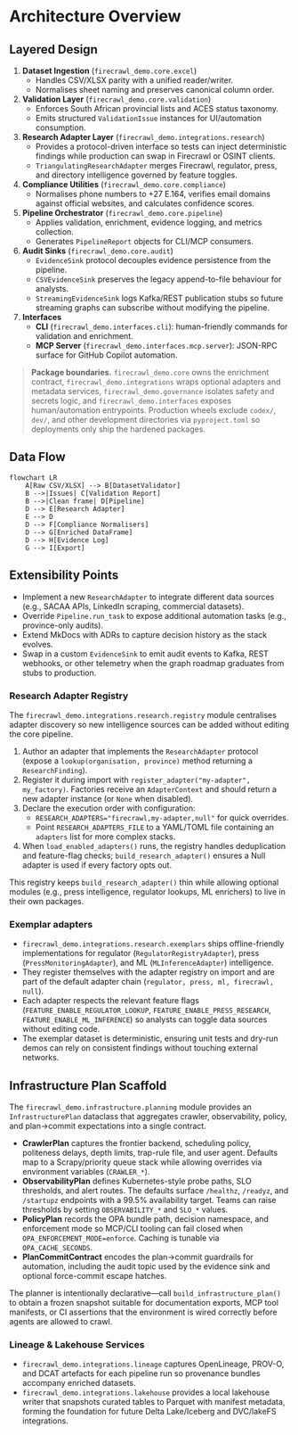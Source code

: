 # Architecture Overview

## Layered Design

1. **Dataset Ingestion** (`firecrawl_demo.core.excel`)
   - Handles CSV/XLSX parity with a unified reader/writer.
   - Normalises sheet naming and preserves canonical column order.
2. **Validation Layer** (`firecrawl_demo.core.validation`)
   - Enforces South African provincial lists and ACES status taxonomy.
   - Emits structured `ValidationIssue` instances for UI/automation consumption.
3. **Research Adapter Layer** (`firecrawl_demo.integrations.research`)
   - Provides a protocol-driven interface so tests can inject deterministic findings while production can swap in Firecrawl or OSINT clients.
   - `TriangulatingResearchAdapter` merges Firecrawl, regulator, press, and directory intelligence governed by feature toggles.
4. **Compliance Utilities** (`firecrawl_demo.core.compliance`)
   - Normalises phone numbers to +27 E.164, verifies email domains against official websites, and calculates confidence scores.
5. **Pipeline Orchestrator** (`firecrawl_demo.core.pipeline`)
   - Applies validation, enrichment, evidence logging, and metrics collection.
   - Generates `PipelineReport` objects for CLI/MCP consumers.
6. **Audit Sinks** (`firecrawl_demo.core.audit`)
   - `EvidenceSink` protocol decouples evidence persistence from the pipeline.
   - `CSVEvidenceSink` preserves the legacy append-to-file behaviour for analysts.
   - `StreamingEvidenceSink` logs Kafka/REST publication stubs so future streaming graphs can subscribe without modifying the pipeline.
7. **Interfaces**
   - **CLI** (`firecrawl_demo.interfaces.cli`): human-friendly commands for validation and enrichment.
   - **MCP Server** (`firecrawl_demo.interfaces.mcp.server`): JSON-RPC surface for GitHub Copilot automation.

> **Package boundaries.** `firecrawl_demo.core` owns the enrichment contract, `firecrawl_demo.integrations` wraps optional adapters and metadata services, `firecrawl_demo.governance` isolates safety and secrets logic, and `firecrawl_demo.interfaces` exposes human/automation entrypoints. Production wheels exclude `codex/`, `dev/`, and other development directories via `pyproject.toml` so deployments only ship the hardened packages.

## Data Flow

```mermaid
flowchart LR
    A[Raw CSV/XLSX] --> B[DatasetValidator]
    B -->|Issues| C[Validation Report]
    B -->|Clean frame| D[Pipeline]
    D --> E[Research Adapter]
    E --> D
    D --> F[Compliance Normalisers]
    D --> G[Enriched DataFrame]
    D --> H[Evidence Log]
    G --> I[Export]
```

## Extensibility Points

- Implement a new `ResearchAdapter` to integrate different data sources (e.g., SACAA APIs, LinkedIn scraping, commercial datasets).
- Override `Pipeline.run_task` to expose additional automation tasks (e.g., province-only audits).
- Extend MkDocs with ADRs to capture decision history as the stack evolves.
- Swap in a custom `EvidenceSink` to emit audit events to Kafka, REST webhooks, or other telemetry when the graph roadmap graduates from stubs to production.

### Research Adapter Registry

The `firecrawl_demo.integrations.research.registry` module centralises adapter discovery so new intelligence sources can be added without editing the core pipeline.

1. Author an adapter that implements the `ResearchAdapter` protocol (expose a `lookup(organisation, province)` method returning a `ResearchFinding`).
2. Register it during import with `register_adapter("my-adapter", my_factory)`. Factories receive an `AdapterContext` and should return a new adapter instance (or `None` when disabled).
3. Declare the execution order with configuration:
   - `RESEARCH_ADAPTERS="firecrawl,my-adapter,null"` for quick overrides.
   - Point `RESEARCH_ADAPTERS_FILE` to a YAML/TOML file containing an `adapters` list for more complex stacks.
4. When `load_enabled_adapters()` runs, the registry handles deduplication and feature-flag checks; `build_research_adapter()` ensures a Null adapter is used if every factory opts out.

This registry keeps `build_research_adapter()` thin while allowing optional modules (e.g., press intelligence, regulator lookups, ML enrichers) to live in their own packages.

### Exemplar adapters

- `firecrawl_demo.integrations.research.exemplars` ships offline-friendly implementations for regulator (`RegulatorRegistryAdapter`), press (`PressMonitoringAdapter`), and ML (`MLInferenceAdapter`) intelligence.
- They register themselves with the adapter registry on import and are part of the default adapter chain (`regulator, press, ml, firecrawl, null`).
- Each adapter respects the relevant feature flags (`FEATURE_ENABLE_REGULATOR_LOOKUP`, `FEATURE_ENABLE_PRESS_RESEARCH`, `FEATURE_ENABLE_ML_INFERENCE`) so analysts can toggle data sources without editing code.
- The exemplar dataset is deterministic, ensuring unit tests and dry-run demos can rely on consistent findings without touching external networks.

## Infrastructure Plan Scaffold

The `firecrawl_demo.infrastructure.planning` module provides an `InfrastructurePlan` dataclass that aggregates crawler, observability, policy, and plan→commit expectations into a single contract.

- **CrawlerPlan** captures the frontier backend, scheduling policy, politeness delays, depth limits, trap-rule file, and user agent. Defaults map to a Scrapy/priority queue stack while allowing overrides via environment variables (`CRAWLER_*`).
- **ObservabilityPlan** defines Kubernetes-style probe paths, SLO thresholds, and alert routes. The defaults surface `/healthz`, `/readyz`, and `/startupz` endpoints with a 99.5% availability target. Teams can raise thresholds by setting `OBSERVABILITY_*` and `SLO_*` values.
- **PolicyPlan** records the OPA bundle path, decision namespace, and enforcement mode so MCP/CLI tooling can fail closed when `OPA_ENFORCEMENT_MODE=enforce`. Caching is tunable via `OPA_CACHE_SECONDS`.
- **PlanCommitContract** encodes the plan→commit guardrails for automation, including the audit topic used by the evidence sink and optional force-commit escape hatches.

The planner is intentionally declarative—call `build_infrastructure_plan()` to obtain a frozen snapshot suitable for documentation exports, MCP tool manifests, or CI assertions that the environment is wired correctly before agents are allowed to crawl.

### Lineage & Lakehouse Services

- `firecrawl_demo.integrations.lineage` captures OpenLineage, PROV-O, and DCAT artefacts for each pipeline run so provenance bundles accompany enriched datasets.
- `firecrawl_demo.integrations.lakehouse` provides a local lakehouse writer that snapshots curated tables to Parquet with manifest metadata, forming the foundation for future Delta Lake/Iceberg and DVC/lakeFS integrations.
